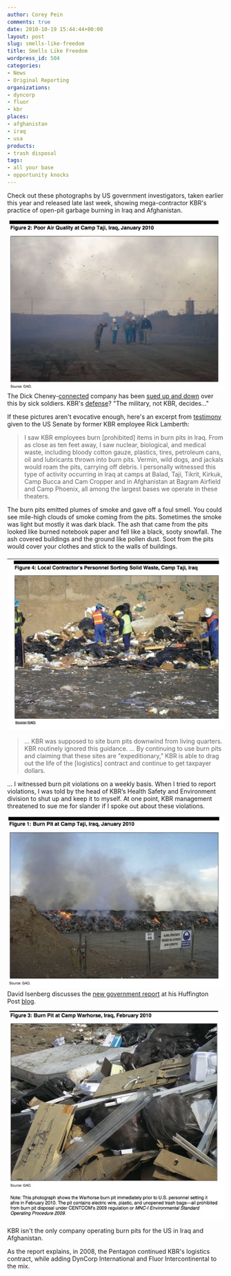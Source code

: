 ```yaml
---
author: Corey Pein
comments: true
date: 2010-10-19 15:44:44+00:00
layout: post
slug: smells-like-freedom
title: Smells Like Freedom 
wordpress_id: 504
categories:
- News
- Original Reporting
organizations:
- dyncorp
- fluor
- kbr
places:
- afghanistan
- iraq
- usa
products:
- trash disposal
tags:
- all your base
- opportunity knocks
---
```


Check out these photographs by US government investigators, taken earlier this year and released late last week, showing mega-contractor KBR's practice of open-pit garbage burning in Iraq and Afghanistan.

[![](/images/2010/10/KBR-burn-pits1.jpg)](/images/2010/10/KBR-burn-pits1.jpg)The Dick Cheney-[connected](http://www.nytimes.com/2007/07/24/business/24halliburton.html) company has been [sued up and down](http://www.chron.com/disp/story.mpl/metropolitan/6844944.html) over this by sick soldiers. KBR's [defense](http://www.kbr.com/Newsroom/Fact-Sheets/Facts-About-Burn-Pit-Litigation/)? "The military, not KBR, decides..."

<!-- more -->

If these pictures aren't evocative enough, here's an excerpt from [testimony](http://docs.google.com/viewer?a=v&q=cache:ubX-k81tyPgJ:dpc.senate.gov/hearings/hearing50/lamberth.pdf+afghanistan+kbr+burn+pit&hl=en&gl=uk&pid=bl&srcid=ADGEESjZbgFXRgeR03wzISK5qLNn-A-35edBWsKBuGIxzzZ8D6-wyzy7d-0ObzTve-p47GF7NAFZqHHkxeuq7zpbU1mcIBM5YZhd67s8zzik7Tcjh4m2Yt5FB2RNRmC2DgE5IRtJJAFG&sig=AHIEtbRVWY2GafQY_rYXPsS-r3QzDoVsOA) given to the US Senate by former KBR employee Rick Lamberth:


> I saw KBR employees burn [prohibited] items in burn pits in Iraq. From as close as ten feet away, I saw nuclear, biological, and medical waste, including bloody cotton gauze, plastics, tires, petroleum cans, oil and lubricants thrown into burn pits. Vermin, wild dogs, and jackals would roam the pits, carrying off debris. I personally witnessed this type of activity occurring in Iraq at camps at Balad, Taji, Tikrit, Kirkuk, Camp Bucca and Cam Cropper and in Afghanistan at Bagram Airfield and Camp Phoenix, all among the largest bases we operate in these theaters.

The burn pits emitted plumes of smoke and gave off a foul smell. You could see mile-high clouds of smoke coming from the pits. Sometimes the smoke was light but mostly it was dark black. The ash that came from the pits looked like burned notebook paper and fell like a black, sooty snowfall. The ash covered buildings and the ground like pollen dust. Soot from the pits would cover your clothes and stick to the walls of buildings.


[![](/images/2010/10/KBR-burn-pits3.jpg)](/images/2010/10/KBR-burn-pits3.jpg)


> ... KBR was supposed to site burn pits downwind from living quarters. KBR routinely ignored this guidance. ... By continuing to use burn pits and claiming that these sites are "expeditionary,” KBR is able to drag out the life of the [logistics] contract and continue to get taxpayer dollars.

... I witnessed burn pit violations on a weekly basis. When I tried to report violations, I was told by the head of KBR’s Health Safety and Environment division to shut up and keep it to myself. At one point, KBR management threatened to sue me for slander if I spoke out about these violations.


[![](/images/2010/10/KBR-burn-pits2.jpg)](/images/2010/10/KBR-burn-pits2.jpg)David Isenberg discusses the [new government report](http://www.gao.gov/products/GAO-11-63  ) at his Huffington Post [blog](http://www.huffingtonpost.com/david-isenberg/this-waste-really-hurts_b_765111.html).

[![](/images/2010/10/KBR-burn-pits4.jpg)](/images/2010/10/KBR-burn-pits4.jpg)

KBR isn't the only company operating burn pits for the US in Iraq and Afghanistan.

As the report explains, in 2008, the Pentagon continued KBR's logistics contract, while adding DynCorp International and Fluor Intercontinental to the mix.
